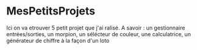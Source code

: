 # MesPetitsProjets
Ici on va etrouver 5 petit projet que j'ai ralisé.
A savoir : 
   un gestionnaire entrées/sorties,
   un morpion,
   un sélécteur de couleur,
   une calculatrice,
   un générateur de chiffre à la façon d'un loto
